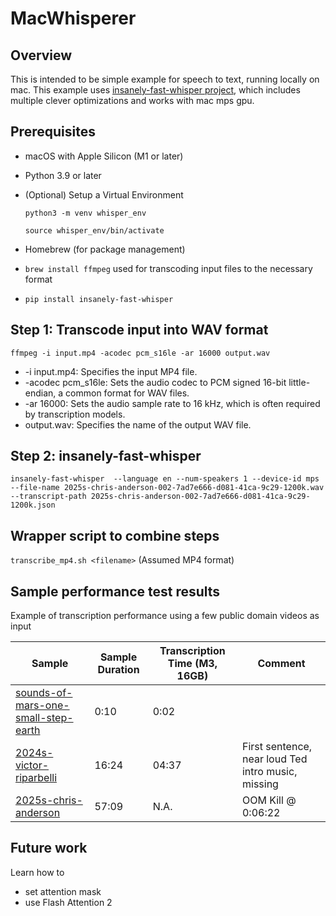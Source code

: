 # MacWhisperer

## Overview
This is intended to be simple example for speech to text, running locally on mac. This example uses [insanely-fast-whisper project](https://github.com/Vaibhavs10/insanely-fast-whisper), which includes multiple clever optimizations and works with mac mps gpu.

## Prerequisites

- macOS with Apple Silicon (M1 or later)
- Python 3.9 or later
- (Optional) Setup a Virtual Environment

    ```python3 -m venv whisper_env```

    ```source whisper_env/bin/activate```

- Homebrew (for package management)
- ```brew install ffmpeg``` used for transcoding input files to the necessary format 
- ```pip install insanely-fast-whisper```


## Step 1: Transcode input into WAV format
```ffmpeg -i input.mp4 -acodec pcm_s16le -ar 16000 output.wav```
- -i input.mp4: Specifies the input MP4 file.
- -acodec pcm_s16le: Sets the audio codec to PCM signed 16-bit little-endian, a common format for WAV files.
- -ar 16000: Sets the audio sample rate to 16 kHz, which is often required by transcription models.
- output.wav: Specifies the name of the output WAV file.

## Step 2: insanely-fast-whisper
```insanely-fast-whisper  --language en --num-speakers 1 --device-id mps  --file-name 2025s-chris-anderson-002-7ad7e666-d081-41ca-9c29-1200k.wav --transcript-path 2025s-chris-anderson-002-7ad7e666-d081-41ca-9c29-1200k.json```

## Wrapper script to combine steps
```transcribe_mp4.sh <filename>```
(Assumed MP4 format)

## Sample performance test results
Example of transcription performance using a few public domain videos as input

| Sample | Sample Duration | Transcription Time (M3, 16GB) | Comment|
| --------------- | --------------- | --------------- | --------------- |
| [sounds-of-mars-one-small-step-earth](https://science.nasa.gov/resource/sounds-of-mars-one-small-step/) | 0:10 | 0:02 | 
| [2024s-victor-riparbelli](https://www.ted.com/talks/quick-list) | 16:24 | 04:37 | First sentence, near loud Ted intro music, missing
[2025s-chris-anderson](https://www.ted.com/talks/quick-list) |57:09 | N.A. | OOM Kill @ 0:06:22

## Future work
Learn how to
- set attention mask
- use Flash Attention 2
